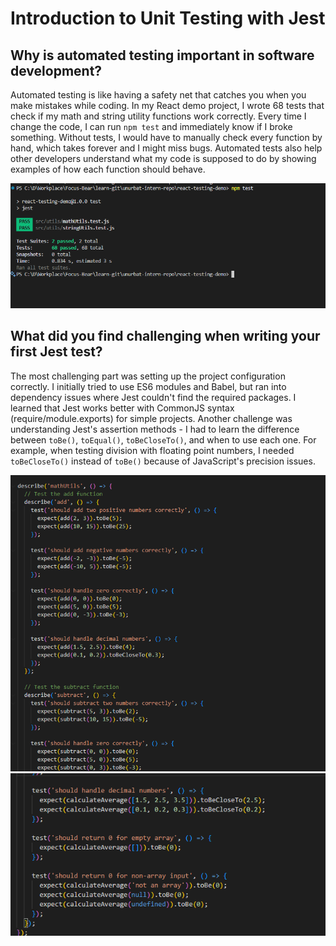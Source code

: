 # Introduction to Unit Testing with Jest

## Why is automated testing important in software development?

Automated testing is like having a safety net that catches you when you make mistakes while coding. In my React demo project, I wrote 68 tests that check if my math and string utility functions work correctly. Every time I change the code, I can run `npm test` and immediately know if I broke something. Without tests, I would have to manually check every function by hand, which takes forever and I might miss bugs. Automated tests also help other developers understand what my code is supposed to do by showing examples of how each function should behave.

![alt text](image.png)

## What did you find challenging when writing your first Jest test?

The most challenging part was setting up the project configuration correctly. I initially tried to use ES6 modules and Babel, but ran into dependency issues where Jest couldn't find the required packages. I learned that Jest works better with CommonJS syntax (require/module.exports) for simple projects. Another challenge was understanding Jest's assertion methods - I had to learn the difference between `toBe()`, `toEqual()`, `toBeCloseTo()`, and when to use each one. For example, when testing division with floating point numbers, I needed `toBeCloseTo()` instead of `toBe()` because of JavaScript's precision issues.

![alt text](image-1.png)
![alt text](image-2.png)